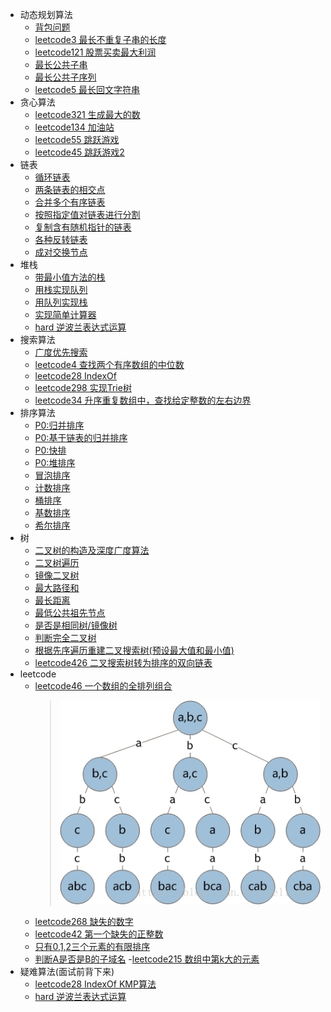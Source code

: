 - 动态规划算法
    - [背包问题](src/main/java/basic/dynamic/BackPack.java)
    - [leetcode3 最长不重复子串的长度](src/main/java/basic/dynamic/LengthOfLongestSubstring.java)
    - [leetcode121 股票买卖最大利润](src/main/java/basic/dynamic/MaxProfit.java)
    - [最长公共子串](src/main/java/basic/dynamic/LongestCommonSubString.java)
    - [最长公共子序列](src/main/java/basic/dynamic/LongestCommonSubsequence.java)
    - [leetcode5 最长回文字符串](src/main/java/basic/dynamic/LongestPalindrome.java)
- 贪心算法
    - [leetcode321 生成最大的数](src/main/java/basic/greedy/CreateMaxNumber.java)
    - [leetcode134 加油站](src/main/java/basic/greedy/GasStation.java)
    - [leetcode55 跳跃游戏](src/main/java/basic/greedy/JumpGame.java)
    - [leetcode45 跳跃游戏2](src/main/java/basic/greedy/JumpGame2.java)    
- 链表
    - [循环链表](src/main/java/basic/linkedList/CycleNode.java)
    - [两条链表的相交点](src/main/java/basic/linkedList/IntersectionNode.java)
    - [合并多个有序链表](src/main/java/basic/linkedList/MergedSortedList.java)
    - [按照指定值对链表进行分割](src/main/java/basic/linkedList/PartitionList.java)
    - [复制含有随机指针的链表](src/main/java/basic/linkedList/RandomPointerCopy.java)
    - [各种反转链表](src/main/java/basic/linkedList/RevertLinkedList.java)
    - [成对交换节点](src/main/java/basic/linkedList/SwapPairs.java)
- 堆栈
    - [带最小值方法的栈](src/main/java/basic/QueueAndStack/MinStack.java)
    - [用栈实现队列](src/main/java/basic/QueueAndStack/MyQueue.java)
    - [用队列实现栈](src/main/java/basic/QueueAndStack/MyStack.java)
    - [实现简单计算器](src/main/java/basic/QueueAndStack/BasicCalculator.java)
    - [hard 逆波兰表达式运算](src/main/java/basic/QueueAndStack/NiBoLan.java)
- 搜索算法
    - [广度优先搜索](src/main/java/basic/search/BreadthFirstSearch.java)
    - [leetcode4 查找两个有序数组的中位数](src/main/java/basic/search/FindMedianSortedArrays.java)
    - [leetcode28 IndexOf](src/main/java/basic/search/IndexOfImpl.java)
    - [leetcode298 实现Trie树](src/main/java/basic/search/Trie.java)
    - [leetcode34 升序重复数组中，查找给定整数的左右边界](src/main/java/basic/search/SearchRange.java)
- 排序算法  
     - [P0:归并排序](src/main/java/basic/sort/MergeSort.java)
     - [P0:基于链表的归并排序](src/main/java/basic/sort/MergeListSort.java)
     - [P0:快排](src/main/java/basic/sort/QuickSort.java)
     - [P0:堆排序](src/main/java/basic/sort/HeapSort.java)
     - [冒泡排序](src/main/java/basic/sort/BubbleSort.java)
     - [计数排序](src/main/java/basic/sort/CountingSort.java)
     - [桶排序](src/main/java/basic/sort/BucketSort.java)
     - [基数排序](src/main/java/basic/sort/RadixSort.java)
     - [希尔排序](src/main/java/basic/sort/ShellSort.java)
- 树
    -  [二叉树的构造及深度广度算法](src/main/java/com/ai/algorithm/tree/TreeNode.java)
    -  [二叉树遍历](src/main/java/com/ai/algorithm/tree/TraverseOrder.java)
    -  [镜像二叉树](src/main/java/com/ai/algorithm/tree/MirrorBinaryTree.java)
    -  [最大路径和](src/main/java/com/ai/algorithm/tree/MaxPathSum.java)
    -  [最长距离](src/main/java/com/ai/algorithm/tree/DiameterOfBinaryTree.java)
    -  [最低公共祖先节点](src/main/java/com/ai/algorithm/tree/LowestCommonAncestor.java)
    -  [是否是相同树/镜像树](src/main/java/com/ai/algorithm/tree/IsSameTreeNode.java)
    -  [判断完全二叉树](src/main/java/com/ai/algorithm/tree/IsCompleteTree.java)
    -  [根据先序遍历重建二叉搜索树(预设最大值和最小值)](src/main/java/com/ai/algorithm/tree/IsCompleteTree.java)
    -  [leetcode426 二叉搜索树转为排序的双向链表](src/main/java/com/ai/algorithm/tree/ConvertTreeNode2DoubleList.java)
- leetcode   
    - [leetcode46 一个数组的全排列组合](src/main/java/leetcode/Permute.java)
        >![递归树](src/main/resources/permute_tree.jpg)
    - [leetcode268 缺失的数字](src/main/java/leetcode/MissingNumber.java)
    - [leetcode42 第一个缺失的正整数](src/main/java/leetcode/FirstMissingPositive.java)
    - [只有0,1,2三个元素的有限排序](src/main/java/leetcode/ShopeeInterView.java)
    - [判断A是否是B的子域名](src/main/java/leetcode/IsSubdomain.java)
    -[leetcode215 数组中第k大的元素](src/main/java/leetcode/FindKthLargest.java)
- 疑难算法(面试前背下来)
    - [leetcode28 IndexOf KMP算法](src/main/java/basic/search/IndexOfImpl.java)
    - [hard 逆波兰表达式运算](src/main/java/basic/QueueAndStack/NiBoLan.java)
